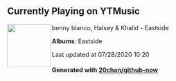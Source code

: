 ## Currently Playing on YTMusic

[<img align="left" width="100" src="https://lh3.googleusercontent.com/9nMcblDwd_mA-R05w8QKqSazNCGkNaLMr3c4AKa3JX-zI5JzRSSJHO0Boi4DkEYu2_P-HJXyg2j-pQ9S">](https://music.youtube.com/channel/UCzqz_ksRu_WkIzmivMdIS7A)

benny blanco, Halsey & Khalid - Eastside

**Albums**: Eastside

Last updated at 07/28/2020 10:20

#### Generated with [20chan/github-now](https://github.com/20chan/github-now)


<!--
**20chan/20chan** is a ✨ _special_ ✨ repository because its `README.md` (this file) appears on your GitHub profile.

Here are some ideas to get you started:

- 🔭 I’m currently working on ...
- 🌱 I’m currently learning ...
- 👯 I’m looking to collaborate on ...
- 🤔 I’m looking for help with ...
- 💬 Ask me about ...
- 📫 How to reach me: ...
- 😄 Pronouns: ...
- ⚡ Fun fact: ...
-->
